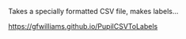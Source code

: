 Takes a specially formatted CSV file, makes labels...

https://gfwilliams.github.io/PupilCSVToLabels
